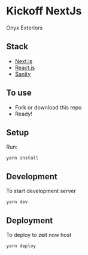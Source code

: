 # Kickoff NextJs

Onyx Exteriors

## Stack

- [Next.js](https://nextjs.org/)
- [React.js](https://facebook.github.io/react/)
- [Sanity](https://www.sanity.io/)

## To use

- Fork or download this repo
- Ready!

## Setup

Run:

```
yarn install
```

## Development

To start development server

```
yarn dev
```

## Deployment

To deploy to zeit now host

```
yarn deploy
```
